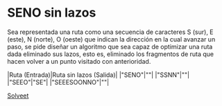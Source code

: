 SENO sin lazos
==============

Sea representada una ruta como una secuencia de caracteres S (sur), E (este), N (norte), O (oeste) que indican la dirección en la cual avanzar un paso, se pide diseñar un algoritmo que sea capaz de optimizar una ruta dada eliminado sus lazos, esto es, eliminado los fragmentos de ruta que hacen volver a un punto visitado con anterioridad.

|Ruta (Entrada)|Ruta sin lazos (Salida)|
|"SENO"|""|
|"SSNN"|""|
|"SEEO"|"SE"|
|"SEEESOONNO"|""|

[Solveet](http://www.solveet.com/exercises/SENO-sin-lazos/44)

